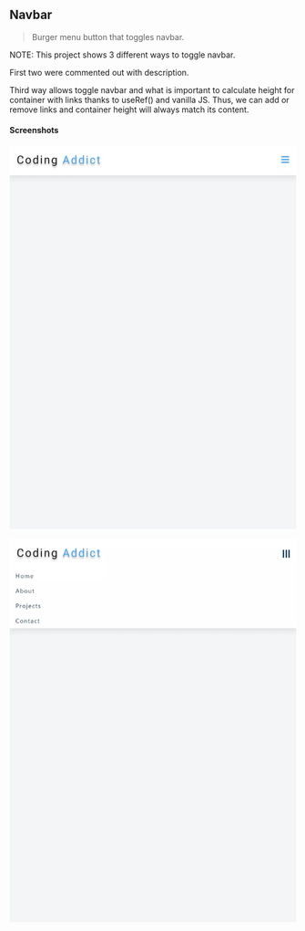 ## Navbar

> Burger menu button that toggles navbar.

NOTE: This project shows 3 different ways to toggle navbar.

First two were commented out with description.

Third way allows toggle navbar and what is important to calculate height for container with links thanks to useRef() and vanilla JS. Thus, we can add or remove links and container height will always match its content.

#### Screenshots

![Main page](https://github.com/CodingOnMars/react-course-projects/blob/main/screenshots/navbar-1.webp)

![Opened navbar](https://github.com/CodingOnMars/react-course-projects/blob/main/screenshots/navbar-2.webp)
